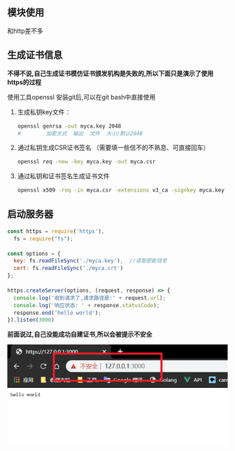 ## 模块使用

和http差不多



## 生成证书信息



**不得不说,自己生成证书模仿证书颁发机构是失败的,所以下面只是演示了使用https的过程**



使用工具openssl 安装git后,可以在git bash中直接使用

1. 生成私钥key文件：

   ```bash
   openssl genrsa -out myca.key 2048
   #		加密方式  输出  文件  大小/默认2048
   ```

2. 通过私钥生成CSR证书签名  （需要填一些信不的不熟息、可直接回车）

   ```bash
   openssl req -new -key myca.key -out myca.csr
   ```

3. 通过私钥和证书签名生成证书文件

   ```bash
   openssl x509 -req -in myca.csr -extensions v3_ca -signkey myca.key -out myca.crt
   ```

## 启动服务器

```JavaScript
const https = require('https'),
  fs = require("fs");

const options = {
  key: fs.readFileSync('./myca.key'),  //读取密匙信息
  cert: fs.readFileSync('./myca.crt')
};

https.createServer(options, (request, response) => {
  console.log('收到请求了,请求路径是:' + request.url);
  console.log('响应状态: ' + response.statusCode);
  response.end('hello world');
}).listen(3000)
```

**前面说过,自己没能成功自建证书,所以会被提示不安全**

![image-20200210111914345](https/image-20200210111914345.png)
